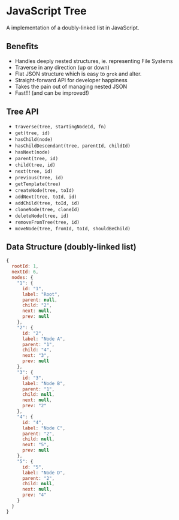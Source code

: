 # JavaScript Tree

A implementation of a doubly-linked list in JavaScript.

## Benefits

- Handles deeply nested structures, ie. representing File Systems
- Traverse in any direction (up or down)
- Flat JSON structure which is easy to `grok` and alter.
- Straight-forward API for developer happiness
- Takes the pain out of managing nested JSON
- Fast!!! (and can be improved!)

## Tree API

- `traverse(tree, startingNodeId, fn)`
- `get(tree, id)`
- `hasChild(node)`
- `hasChildDescendant(tree, parentId, childId)`
- `hasNext(node)`
- `parent(tree, id)`
- `child(tree, id)`
- `next(tree, id)`
- `previous(tree, id)`
- `getTemplate(tree)`
- `createNode(tree, toId)`
- `addNext(tree, toId, id)`
- `addChild(tree, toId, id)`
- `cloneNode(tree, cloneId)`
- `deleteNode(tree, id)`
- `removeFromTree(tree, id)`
- `moveNode(tree, fromId, toId, shouldBeChild)`

## Data Structure (doubly-linked list)

```javascript
{
  rootId: 1,
  nextId: 6,
  nodes: {
    "1": {
      id: "1",
      label: "Root",
      parent: null,
      child: "2",
      next: null,
      prev: null
    },
    "2": {
      id: "2",
      label: "Node A",
      parent: "1",
      child: "4",
      next: "3",
      prev: null
    },
    "3": {
      id: "3",
      label: "Node B",
      parent: "1",
      child: null,
      next: null,
      prev: "2"
    },
    "4": {
      id: "4",
      label: "Node C",
      parent: "2",
      child: null,
      next: "5",
      prev: null
    },
    "5": {
      id: "5",
      label: "Node D",
      parent: "2",
      child: null,
      next: null,
      prev: "4"
    }
  }
}
```
